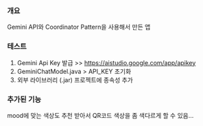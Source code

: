 ### 개요
Gemini API와 Coordinator Pattern을 사용해서 만든 앱

### 테스트
1. Gemini Api Key 발급 >> https://aistudio.google.com/app/apikey
2. GeminiChatModel.java > API_KEY 초기화
3. 외부 라이브러리 (.jar) 프로젝트에 종속성 추가

### 추가된 기능
mood에 맞는 색상도 추천 받아서 QR코드 색상을 좀 색다르게 할 수 있음...

